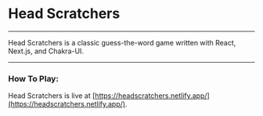 # Head Scratchers

---

Head Scratchers is a classic guess-the-word game written with React, Next.js, and Chakra-UI.

---

### How To Play:
Head Scratchers is live at [https://headscratchers.netlify.app/](https://headscratchers.netlify.app/).

